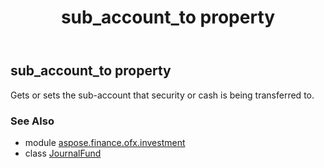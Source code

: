 ﻿---
title: sub_account_to property
second_title: Aspose.Finance for Python via .NET API References
description: 
type: docs
weight: 50
url: /python-net/aspose.finance.ofx.investment/journalfund/sub_account_to/
is_root: false
---

## sub_account_to property


Gets or sets the sub-account that security or cash is being transferred to.

### See Also
* module [aspose.finance.ofx.investment](../../)
* class [JournalFund](/finance/python-net/aspose.finance.ofx.investment/journalfund)
